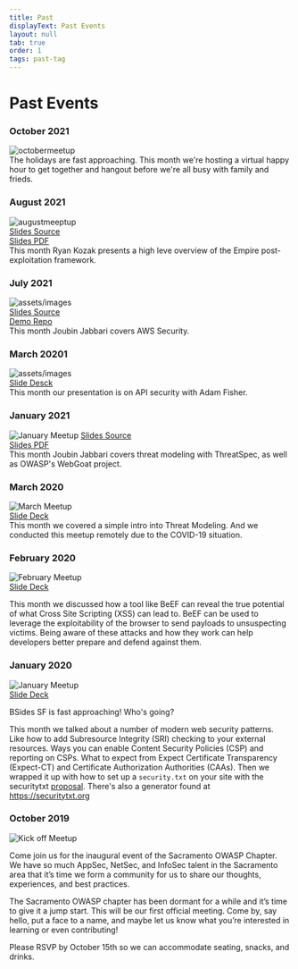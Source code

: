 ```yaml
---
title: Past
displayText: Past Events
layout: null
tab: true
order: 1
tags: past-tag
---
```


# Past Events

### October 2021  
![octobermeetup](assets/images/October-28-2021.png)  
The holidays are fast approaching. This month we're hosting a virtual happy hour to get together and hangout before we're all busy with family and frieds.

### August 2021
![augustmeeptup](assets/images/August-26-2021.png)    
[Slides Source](assets/slides/2021-August.pptx)  
[Slides PDF](assets/slides/2021-August.pdf)  
This month Ryan Kozak presents a high leve overview of the Empire post-exploitation framework.

### July 2021
![assets/images](assets/images/July-22-2021.png)  
[Slides Source](assets/slides/2021-July.pptx)  
[Demo Repo](https://github.com/joubin/iac-demo)  
This month Joubin Jabbari covers AWS Security.  

### March 20201  
![assets/images](assets/images/March-25-2021.png)  
[Slide Desck](assets/slides/2021-mar.pptx)  
This month our presentation is on API security with Adam Fisher.  

### January 2021
![January Meetup](assets/images/2021-jan.png) 
[Slides Source](assets/slides/2021-jan.odp)  
[Slides PDF](assets/slides/2021-jan.pdf)  
This month Joubin Jabbari covers threat modeling with ThreatSpec, as well as OWASP's WebGoat project.  


### March 2020
![March Meetup](assets/images/mar-2020-meetup.png)  
[Slide Deck](assets/slides/2020-03-Sacramento-OWASP.pptx)  
This month we covered a simple intro into Threat Modeling. And we conducted this
meetup remotely due to the COVID-19 situation.  

### February 2020
![February Meetup](assets/images/feb-2020-meetup.png)  
[Slide Deck](assets/slides/20200221-intro-to-beef.pdf)  

This month we discussed how a tool like BeEF can reveal the true potential of
what Cross Site Scripting (XSS) can lead to. BeEF can be used to leverage
the exploitability of the browser to send payloads to unsuspecting victims.
Being aware of these attacks and how they work can help developers better
prepare and defend against them.

### January 2020
![January Meetup](assets/images/jan-2020-meetup.png)  
[Slide Deck](assets/slides/20200117-modern-web-security-patterns.pdf)  

BSides SF is fast approaching! Who's going?

This month we talked about a number of modern web security patterns. Like how to
add Subresource Integrity (SRI) checking to your external resources. Ways you
can enable Content Security Policies (CSP) and reporting on CSPs. What to expect
from Expect Certificate Transparency (Expect-CT) and Certificate Authorization
Authorities (CAAs). Then we wrapped it up with how to set up a `security.txt` on
your site with the securitytxt [proposal][1]. There's also a generator found
at https://securitytxt.org

### October 2019
![Kick off Meetup](assets/images/kick-off-meetup.png)  

Come join us for the inaugural event of the Sacramento OWASP Chapter. We have so
much AppSec, NetSec, and InfoSec talent in the Sacramento area that it’s time we
form a community for us to share our thoughts, experiences, and best practices.

The Sacramento OWASP chapter has been dormant for a while and it’s time to give
it a jump start. This will be our first official meeting. Come by, say hello,
put a face to a name, and maybe let us know what you’re interested in learning
or even contributing!

Please RSVP by October 15th so we can accommodate seating, snacks, and drinks.

[1]: https://tools.ietf.org/html/draft-foudil-securitytxt
